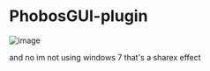 # PhobosGUI-plugin
![image](https://github.com/GentlemanMC/PhobosGUI-plugin/assets/76640636/4d111ed9-85d5-4ea2-aacd-de513f8ccc41)

and no im not using windows 7 that's a sharex effect
